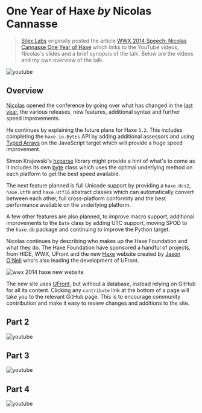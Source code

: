 [_template]: ../../templates/wwx/video.html
[“”]: a ""
# One Year of Haxe _by_ Nicolas Cannasse

> [Silex Labs] originally posted the article [WWX 2014 Speech: Nicolas Cannasse One
> Year of Haxe][sl1] which links to the YouTube videos, Nicolas's slides and a brief
> synopsis of the talk. Below are the videos and my own overview of the talk.

![youtube](u2k08FIiGqI)

## Overview

[Nicolas][tw1] opened the conference by going over what has changed in the
[last year][l1], the various releases, new features, additional syntax and further 
speed improvements.

He continues by explaining the future plans for Haxe `3.2`. This includes
completing the `haxe.io.Bytes` API by adding additional assessors and using 
[Typed Arrays] on the JavaScript target which will provide a huge speed
improvement. 

Simon Krajewski's [hxparse][l2] library might provide a hint of what's to
come as it includes its own [byte][l3] class which uses the optimal underlying method
on each platform to get the best speed available.

The next feature planned is full Unicode support by providing a `haxe.Ucs2`,
`haxe.Utf8` and `haxe.Utf16` abstract classes which can automatically convert
between each other, full cross-platform conformity and the best performance available
on the underlying platform.

A few other features are also planned, to improve macro support, additional improvements
to the `Date` class by adding UTC support, moving SPOD to the `haxe.db` package and 
continuing to improve the Python target.

Nicolas continues by describing who makes up the Haxe Foundation and what they do. The
Haxe Foundation have sponsored a handful of projects, from HIDE, WWX, UFront and
the new [Haxe][l4] website created by [Jason O'Neil][tw2] who's also leading 
the development of UFront.

![wwx 2014 haxe new website](/img/wwx/2014/new-haxe-site.jpg "The New Haxe Website")

The new site uses [UFront], but without a database, instead relying on GitHub for all its
content. Clicking any `contribute` link at the bottom of a page will take you to the
relevant GitHub page. This is to encourage community contribution and make it easy to
review changes and additions to the site.

## Part 2

![youtube](YZDsQNtq4OM)

## Part 3

![youtube](NjXRMM3FQPk)

## Part 4

![youtube](7rhFjotSa48)

[tw1]: https://twitter.com/ncannasse "@ncannasse"
[tw2]: https://twitter.com/jayoneil "@jayoneil"
	
[l1]: https://ncannasse.github.io/hxslides/www/wwx2014.html#1 "One Year of Haxe"
[l2]: https://github.com/Simn/hxparse/ "HxParse on GitHub"
[l3]: https://github.com/Simn/hxparse/tree/development/src/byte "HxParse byte.ByteData Class"
[l4]: http://haxe.org "The New Haxe Website"
	
[ufront]: https://github.com/ufront "UFront on GitHub"
[typed arrays]: https://developer.mozilla.org/en-US/docs/Web/JavaScript/Typed_arrays "JavaScript Typed Arrays"
[silex labs]: http://www.silexlabs.org/ "Silex Labs"
[sl1]: http://www.silexlabs.org/202725/the-blog/wwx2014-speech-nicolas-cannasse-one-year-of-haxe/ "WWX 2014 Speech: Nicolas Cannasse One Year of Haxe"